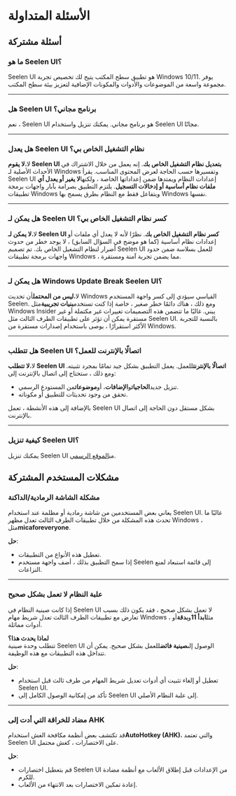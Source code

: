 # **الأسئلة المتداولة**

## **أسئلة مشتركة**

### **ما هو Seelen UI؟**

Seelen UI هو تطبيق سطح المكتب يتيح لك تخصيص تجربة Windows 10/11. يوفر مجموعة
واسعة من الموضوعات والأدوات والمكونات الإضافية لتعزيز بيئة سطح المكتب.

---

### **هل Seelen UI برنامج مجاني؟**

نعم ، Seelen UI هو برنامج مجاني. يمكنك تنزيل واستخدام Seelen UI مجانًا.

---

### **هل يعدل Seelen UI نظام التشغيل الخاص بي؟**

لا،**لا يقوم Seelen UI بتعديل نظام التشغيل الخاص بك**. إنه يعمل من خلال الاشتراك
في الأحداث الأصلية لـ Windows وتفسيرها حسب الحاجة لعرض المحتوى المناسب. يقرأ
Seelen UI إعدادات النظام ويمتدها ضمن إعداداتها الخاصة ، ولكنها**لا يغير أو يعدل
أي ملفات نظام أساسية أو إدخالات التسجيل**. يلتزم التطبيق بصرامة بآبار واجهات
برمجة تطبيقات Windows ويتفاعل فقط مع النظام بطرق يسمح بها Windows نفسها.

---

### **هل يمكن لـ Seelen UI كسر نظام التشغيل الخاص بي؟**

لا،**لا يمكن لـ Seelen UI كسر نظام التشغيل الخاص بك**. نظرًا لأنه لا يعدل أي
ملفات أو إعدادات نظام أساسية (كما هو موضح في السؤال السابق) ، لا يوجد خطر من
حدوث أضرار لنظام التشغيل الخاص بك. تم تصميم Seelen UI للعمل بسلاسة ضمن حدود
واجهات برمجة تطبيقات Windows ، مما يضمن تجربة آمنة ومستقرة.

---

### **هل يمكن لـ Windows Update Break Seelen UI؟**

لا،**ليس من المحتمل**أن تحديث Windows القياسي سيؤدي إلى كسر واجهة المستخدم
Seelen. ومع ذلك ، هناك دائمًا خطر صغير ، خاصة إذا كنت تستخدم**بنيات تجريبية**مثل
Windows Insider يبني. غالبًا ما تتضمن هذه التصميمات تغييرات غير مكتملة أو غير
مستقرة يمكن أن تؤثر على تطبيقات الطرف الثالث مثل Seelen UI. بالنسبة للتجربة
الأكثر استقرارًا ، يوصى باستخدام إصدارات مستقرة من Windows.

---

### **هل تتطلب Seelen UI اتصالًا بالإنترنت للعمل؟**

لا،**لا تتطلب Seelen UI اتصالًا بالإنترنت**للعمل. يعمل التطبيق بشكل جيد تمامًا
بمجرد تثبيته. ومع ذلك ، ستحتاج إلى اتصال بالإنترنت إلى:

- تنزيل جديد**الحاجيات**و**الإضافات**، أو**موضوعات**من المستودع الرسمي.
- تحقق من وجود تحديثات للتطبيق أو مكوناته.

بالإضافة إلى هذه الأنشطة ، تعمل Seelen UI بشكل مستقل دون الحاجة إلى اتصال
بالإنترنت.

---

### **كيفية تنزيل Seelen UI؟**

يمكنك تنزيل Seelen UI من[الموقع الرسمي](https://seelen.io).

## **مشكلات المستخدم المشتركة**

### **مشكلة الشاشة الرمادية/الداكنة**

يعاني بعض المستخدمين من شاشة رمادية أو مظلمة عند استخدام Seelen UI. غالبًا ما
تحدث هذه المشكلة من خلال تطبيقات الطرف الثالث تعدل مظهر Windows ،
مثل**micaforeveryone**.

**حل**:

- تعطيل هذه الأنواع من التطبيقات.
- إذا سمح التطبيق بذلك ، أضف واجهة مستخدم Seelen إلى قائمة استبعاد لمنع
  النزاعات.

---

### **علبة النظام لا تعمل بشكل صحيح**

إذا كانت صينية النظام في Seelen UI لا تعمل بشكل صحيح ، فقد يكون ذلك بسبب تعارض
مع تطبيقات الطرف الثالث تعدل شريط مهام Windows ، مثل**ابدأ 11**و**بدقة**أو أدوات
مماثلة.

**لماذا يحدث هذا؟**\
تتطلب وحدة صينية Seelen UI الوصول إلى**صينية فائض**للعمل بشكل صحيح. يمكن أن
تتداخل هذه التطبيقات مع هذه الوظيفة.

**حل**:

- تعطيل أو إلغاء تثبيت أي أدوات تعديل شريط المهام من طرف ثالث قبل استخدام Seelen
  UI.
- تأكد من إمكانية الوصول الكامل إلى Seelen UI إلى علبة النظام الأصلي.

---

### **مضاد للخراقة التي أدت إلى AHK**

قد تكتشف بعض أنظمة مكافحة الغش استخدام**AutoHotkey (AHK)**، والتي تعتمد Seelen
UI على الاختصارات ، كغش محتمل.

**حل**:

- قم بتعطيل اختصارات Seelen UI من الإعدادات قبل إطلاق الألعاب مع أنظمة مضادة
  للكرم.
- إعادة تمكين الاختصارات بعد الانتهاء من الألعاب.
